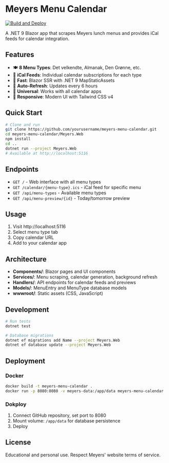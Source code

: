 # Meyers Menu Calendar

[![Build and Deploy](https://github.com/larssg/meyers-menu-calendar/actions/workflows/build-and-deploy.yml/badge.svg)](https://github.com/larssg/meyers-menu-calendar/actions/workflows/build-and-deploy.yml)

A .NET 9 Blazor app that scrapes Meyers lunch menus and provides iCal feeds for calendar integration.

## Features

- 🍽️ **8 Menu Types**: Det velkendte, Almanak, Den Grønne, etc.
- 📅 **iCal Feeds**: Individual calendar subscriptions for each type
- 🚀 **Fast**: Blazor SSR with .NET 9 MapStaticAssets
- 🔄 **Auto-Refresh**: Updates every 6 hours
- 📱 **Universal**: Works with all calendar apps
- 🎨 **Responsive**: Modern UI with Tailwind CSS v4

## Quick Start

```bash
# Clone and run
git clone https://github.com/yourusername/meyers-menu-calendar.git
cd meyers-menu-calendar/Meyers.Web
npm install
cd ..
dotnet run --project Meyers.Web
# Available at http://localhost:5116
```

## Endpoints

- `GET /` - Web interface with all menu types
- `GET /calendar/{menu-type}.ics` - iCal feed for specific menu
- `GET /api/menu-types` - Available menu types  
- `GET /api/menu-preview/{id}` - Today/tomorrow preview

## Usage

1. Visit http://localhost:5116
2. Select menu type tab
3. Copy calendar URL
4. Add to your calendar app

## Architecture

- **Components/**: Blazor pages and UI components
- **Services/**: Menu scraping, calendar generation, background refresh
- **Handlers/**: API endpoints for calendar feeds and previews
- **Models/**: MenuEntry and MenuType database models  
- **wwwroot/**: Static assets (CSS, JavaScript)

## Development

```bash
# Run tests
dotnet test

# Database migrations
dotnet ef migrations add Name --project Meyers.Web
dotnet ef database update --project Meyers.Web
```


## Deployment

### Docker
```bash
docker build -t meyers-menu-calendar .
docker run -p 8080:8080 -v meyers-data:/app/data meyers-menu-calendar
```

### Dokploy
1. Connect GitHub repository, set port to 8080
2. Mount volume: `/app/data` for database persistence
3. Deploy

## License

Educational and personal use. Respect Meyers' website terms of service.
